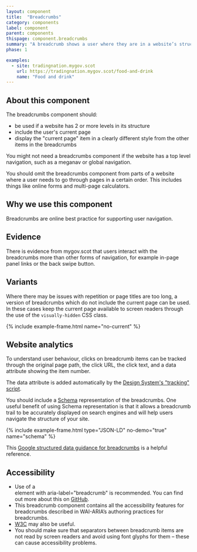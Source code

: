 ```yaml
---
layout: component
title:  "Breadcrumbs"
category: components
label: component
parent: components
thispage: component.breadcrumbs
summary: "A breadcrumb shows a user where they are in a website’s structure. It also presents links to pages higher in the site’s structure, such as a home page."
phase: 1

examples:
  - site: tradingnation.mygov.scot
    url: https://tradingnation.mygov.scot/food-and-drink
    name: "Food and drink"
---
```


## About this component

The breadcrumbs component should:

*	be used if a website has 2 or more levels in its structure
*	include the user's current page
*	display the "current page" item in a clearly different style from the other items in the breadcrumbs

You might not need a breadcrumbs component if the website has a top level navigation, such as a meganav or global navigation.

You should omit the breadcrumbs component from parts of a website where a user needs to go through pages in a certain order. This includes things like online forms and multi-page calculators.

## Why we use this component

Breadcrumbs are online best practice for supporting user navigation.

## Evidence

There is evidence from mygov.scot that users interact with the breadcrumbs more than other forms of navigation, for example in-page panel links or the back swipe button.

## Variants

Where there may be issues with repetition or page titles are too long, a version of breadcrumbs which do not include the current page can be used. In these cases keep the current page available to screen readers through the use of the <code>visually-hidden</code> CSS class.

{% include example-frame.html name="no-current" %}

## Website analytics

To understand user behaviour, clicks on breadcrumb items can be tracked through the original page path, the click URL, the click text, and a data attribute showing the item number.

The data attribute is added automatically by the [Design System's "tracking" script](/get-started/tracking/#breadcrumbs).

You should include a [Schema](https://schema.org) representation of the breadcrumbs. One useful benefit of using Schema representation is that it allows a breadcrumb trail to be accurately displayed on search engines and will help users navigate the structure of your site.

{% include example-frame.html type="JSON-LD" no-demo="true" name="schema" %}

This [Google structured data guidance for breadcrumbs](https://developers.google.com/search/docs/data-types/breadcrumb) is a helpful reference.

## Accessibility

* Use of a <nav> element with aria-label="breadcrumb" is recommended. You can find out more about this on [GitHub](https://github.com/alphagov/govuk-design-system-backlog/issues/33).
* This breadcrumb component contains all the accessibility features for breadcrumbs described in WAI-ARIA’s authoring practices for breadcrumbs.
* [W3C](https://www.w3.org/TR/wai-aria-practices/examples/breadcrumb/index.html) may also be useful.
* You should make sure that separators between breadcrumb items are not read by screen readers and avoid using font glyphs for them – these can cause accessibility problems.
